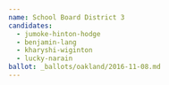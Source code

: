 ```yaml
---
name: School Board District 3
candidates:
  - jumoke-hinton-hodge
  - benjamin-lang
  - kharyshi-wiginton
  - lucky-narain
ballot: _ballots/oakland/2016-11-08.md
---
```

